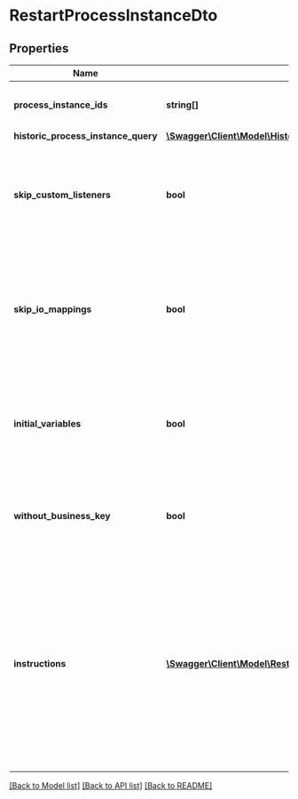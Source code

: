 # RestartProcessInstanceDto

## Properties
Name | Type | Description | Notes
------------ | ------------- | ------------- | -------------
**process_instance_ids** | **string[]** | A list of process instance ids to restart. | [optional] 
**historic_process_instance_query** | [**\Swagger\Client\Model\HistoricProcessInstanceQueryDto**](HistoricProcessInstanceQueryDto.md) |  | [optional] 
**skip_custom_listeners** | **bool** | Skip execution listener invocation for activities that are started as part of this request. | [optional] 
**skip_io_mappings** | **bool** | Skip execution of [input/output variable mappings](https://docs.camunda.org/manual/7.21/user-guide/process-engine/variables/#input-output-variable-mapping) for activities that are started as part of this request. | [optional] 
**initial_variables** | **bool** | Set the initial set of variables during restart. By default, the last set of variables is used. | [optional] 
**without_business_key** | **bool** | Do not take over the business key of the historic process instance. | [optional] 
**instructions** | [**\Swagger\Client\Model\RestartProcessInstanceModificationInstructionDto[]**](RestartProcessInstanceModificationInstructionDto.md) | **Optional**. A JSON array of instructions that specify which activities to start the process instance at. If this property is omitted, the process instance starts at its default blank start event. | [optional] 

[[Back to Model list]](../../README.md#documentation-for-models) [[Back to API list]](../../README.md#documentation-for-api-endpoints) [[Back to README]](../../README.md)

